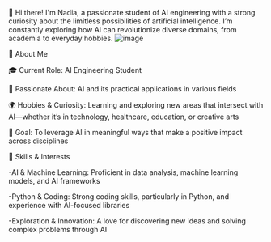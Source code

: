 👋 Hi there! I'm Nadia, a passionate student of AI engineering with a strong curiosity about the limitless possibilities of artificial intelligence. I’m constantly exploring how AI can revolutionize diverse domains, from academia to everyday hobbies.
![image](https://github.com/user-attachments/assets/4097bb74-f0c0-4ecb-b22a-d8842deb876f)



🌱 About Me

🎓 Current Role: AI Engineering Student

🤖 Passionate About: AI and its practical applications in various fields

🌍 Hobbies & Curiosity: Learning and exploring new areas that intersect with AI—whether it’s in technology, healthcare, education, or creative arts

🚀 Goal: To leverage AI in meaningful ways that make a positive impact across disciplines

💼 Skills & Interests

-AI & Machine Learning: Proficient in data analysis, machine learning models, and AI frameworks

-Python & Coding: Strong coding skills, particularly in Python, and experience with AI-focused libraries

-Exploration & Innovation: A love for discovering new ideas and solving complex problems through AI
